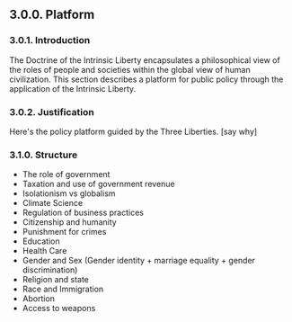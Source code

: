 ## 3.0.0. Platform

### 3.0.1.  Introduction
The Doctrine of the Intrinsic Liberty encapsulates a philosophical view of the roles of people and societies within the global view of human civilization.  This section describes a platform for public policy through the application of the Intrinsic Liberty. 

### 3.0.2.  Justification
Here's the policy platform guided by the Three Liberties.  [say why]


### 3.1.0. Structure

- The role of government
- Taxation and use of government revenue
- Isolationism vs globalism
- Climate Science
- Regulation of business practices
- Citizenship and humanity
- Punishment for crimes
- Education
- Health Care
- Gender and Sex (Gender identity + marriage equality + gender discrimination)
- Religion and state
- Race and Immigration
- Abortion
- Access to weapons
